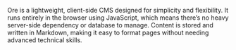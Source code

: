 Ore is a lightweight, client-side CMS designed for simplicity and flexibility. It runs entirely in the browser using JavaScript, which means there’s no heavy server-side dependency or database to manage. Content is stored and written in Markdown, making it easy to format pages without needing advanced technical skills.

